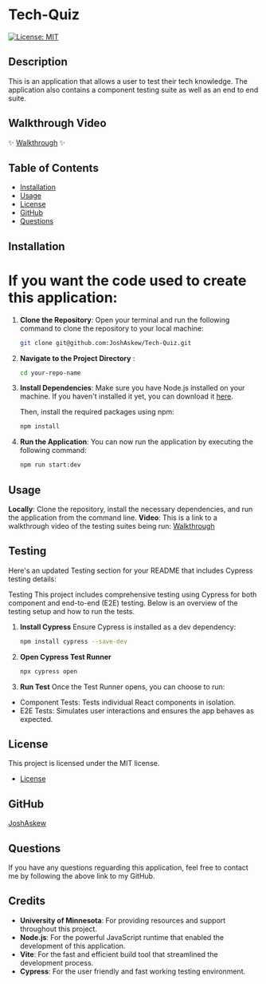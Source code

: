 # Tech-Quiz
[![License: MIT](https://img.shields.io/badge/License-MIT-yellow.svg)](https://opensource.org/licenses/MIT)

## Description
This is an application that allows a user to test their tech knowledge. The application also contains a component testing suite as well as an end to end suite.

## Walkthrough Video
✨ [Walkthrough](https://drive.google.com/file/d/1dStDaVlv8MsPqQEgRrCM4VF6fS5d1l3F/view?usp=sharing) ✨

## Table of Contents
* [Installation](#installation)
* [Usage](#usage)
* [License](#license)
* [GitHub](#github)
* [Questions](#questions)

## Installation
# If you want the code used to create this application:
1. **Clone the Repository**:
   Open your terminal and run the following command to clone the repository to your local machine:

   ```bash
   git clone git@github.com:JoshAskew/Tech-Quiz.git 
2. **Navigate to the Project Directory** :

    ```bash
    cd your-repo-name
3. **Install Dependencies**: 
    Make sure you have Node.js installed on your machine. If you haven't installed it yet, you can download it [here](https://nodejs.org/en).

    Then, install the required packages using npm:
    ```bash
    npm install
4. **Run the Application**: 
    You can now run the application by executing the following command:
    ```bash
    npm run start:dev
## Usage
**Locally**: Clone the repository, install the necessary dependencies, and run the application from the command line.
**Video**: This is a link to a walkthrough video of the testing suites being run: [Walkthrough](https://drive.google.com/file/d/1dStDaVlv8MsPqQEgRrCM4VF6fS5d1l3F/view?usp=sharing)

## Testing

Here's an updated Testing section for your README that includes Cypress testing details:

Testing
This project includes comprehensive testing using Cypress for both component and end-to-end (E2E) testing. Below is an overview of the testing setup and how to run the tests.

1. **Install Cypress**
Ensure Cypress is installed as a dev dependency:

    ```bash
    npm install cypress --save-dev

2. **Open Cypress Test Runner**
     ```bash
    npx cypress open

3. **Run Test**
    Once the Test Runner opens, you can choose to run:

- Component Tests: Tests individual React components in isolation.
- E2E Tests: Simulates user interactions and ensures the app behaves as expected.


## License
This project is licensed under the MIT license.


* [License](https://opensource.org/license/mit)

## GitHub
[JoshAskew](https://github.com/JoshAskew)

## Questions
If you have any questions reguarding this application, feel free to contact me by following the above link to my GitHub.

## Credits
- **University of Minnesota**: For providing resources and support throughout this project.
- **Node.js**: For the powerful JavaScript runtime that enabled the development of this application.
- **Vite**: For the fast and efficient build tool that streamlined the development process.
- **Cypress**: For the user friendly and fast working testing environment.